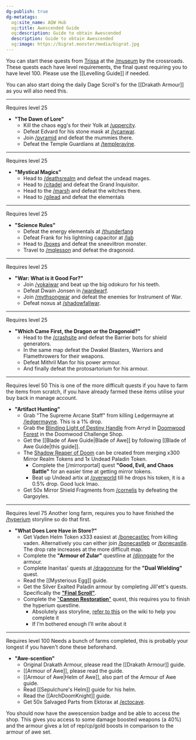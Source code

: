 ```yaml
---
dg-publish: true
dg-metatags:
  og:site_name: AQW Hub
  og:title: Awescended Guide
  og:description: Guide to obtain Awescended
  description: Guide to obtain Awescended
  og:image: https://bigrat.monster/media/bigrat.jpg
---
```

You can start these quests from [Trissa](http://aqwwiki.wikidot.com/trissa-s-quests) at the [/museum](http://aqwwiki.wikidot.com/museum) by the crossroads. These quests each have level requirements, the final quest requiring you to have level 100. Please use the [[Levelling Guide]] if needed.

You can also start doing the daily Dage Scroll's for the [[Drakath Armour]] as you will also need this.

---

Requires level 25
- **"The Dawn of Lore"**
	- Kill the chaos egg's for their Yolk at [/uppercity](http://aqwwiki.wikidot.com/upper-dwarfhold).
	- Defeat Edvard for his stone mask at [/lycanwar](http://aqwwiki.wikidot.com/lycan-warground).
	- Join [/pyramid](http://aqwwiki.wikidot.com/sek-duat-pyramids) and defeat the mummies there.
	- Defeat the Temple Guardians at [/templeravine](http://aqwwiki.wikidot.com/ravine-temple).

---

Requires level 25
- **"Mystical Magics"**
	- Head to [/deathsrealm](http://aqwwiki.wikidot.com/death-s-realm) and defeat the undead mages.
	- Head to [/citadel](http://aqwwiki.wikidot.com/citadel) and defeat the Grand Inquisitor.
	- Head to the [/marsh](http://aqwwiki.wikidot.com/marsh) and defeat the witches there.
	- Head to [/gilead](http://aqwwiki.wikidot.com/ruins-of-great-gilead) and defeat the elementals

---

Requires level 25
- **"Science Rules"**
	- Defeat the energy elementals at [/thunderfang](http://aqwwiki.wikidot.com/thunderfang-spire)
	- Defeat Frank for his lightning capacitor at [/lab](http://aqwwiki.wikidot.com/mad-scientist-s-lab)
	- Head to [/boxes](http://aqwwiki.wikidot.com/boxes) and defeat the sneeviltron monster.
	- Travel to [/mqlesson](http://aqwwiki.wikidot.com/mq-lesson) and defeat the dragonoid.

---

Requires level 25
- **"War: What is it Good For?"**
	- Join [/yokaiwar](http://aqwwiki.wikidot.com/yokai-war-location) and beat up the big odokuro for his teeth.
	- Defeat Dwain Jonsen in [/wardwarf](http://aqwwiki.wikidot.com/dwarf-war-location).
	- Join [/mythsongwar](http://aqwwiki.wikidot.com/lead-zepellin) and defeat the enemies for Instrument of War.
	- Defeat noxus at [/shadowfallwar](http://aqwwiki.wikidot.com/shadowfall-war-location).

---

Requires level 25
- **"Which Came First, the Dragon or the Dragonoid?"**
	- Head to the [/crashsite](http://aqwwiki.wikidot.com/dwakel-crash-site) and defeat the Barrier bots for shield generators.
	- In the same map defeat the Dwakel Blasters, Warriors and Flamethrowers for their weapons.
	- Defeat Mithril Man for his power armour.
	- And finally defeat the protosartorium for his armour.

---

Requires level 50
This is one of the more difficult quests if you have to farm the items from scratch, if you have already farmed these items utilise your buy back in manage account.
- **"Artifact Hunting"**
	- Grab "The Supreme Arcane Staff" from killing Ledgermayne at [/ledgermayne](http://aqwwiki.wikidot.com/ledgermayne-location). This is a 1% drop.
	- Grab the [Blinding Light of Destiny Handle](http://aqwwiki.wikidot.com/blinding-light-of-destiny-handle) from Arryd in [Doomwood Forest](http://aqwwiki.wikidot.com/doomwood-forest) in the Doomwood Challenge Shop. 
	- Get the [[Blade of Awe Guide|Blade of Awe]] by following [[Blade of Awe Guide|this guide]].
	- The [Shadow Reaper of Doom](http://aqwwiki.wikidot.com/shadowreaper-of-doom) can be created from merging x300 Mirror Realm Tokens and 1x Undead Paladin Token.
		- Complete the [/mirrorportal] quest **"Good, Evil, and Chaos Battle"** for an easier time at getting mirror tokens.
		- Beat up Undead artix at [/overworld](http://aqwwiki.wikidot.com/overworld) till he drops his token, it is a 0.5% drop. Good luck lmao.
	- Get 50x Mirror Shield Fragments from [/cornelis](http://aqwwiki.wikidot.com/cornelis-ruins) by defeating the Gargoyles.

---

Requires level 75
Another long farm, requires you to have finished the [/hyperium](http://aqwwiki.wikidot.com/hyperium-starship) storyline so do that first.
- **"What Does Lore Have in Store?"**
	- Get Vaden Helm Token x333 easiest at [/bonecastlec](http://aqwwiki.wikidot.com/castle-of-bone-c) from killing vaden. Alternatively you can either join [/bonecastleb](http://aqwwiki.wikidot.com/castle-of-bone-b) or [/bonecastle](http://aqwwiki.wikidot.com/castle-of-bone). The drop rate increases at the more difficult map.
	- Complete the **"Armour of Zular"** questline at [/djinngate](http://aqwwiki.wikidot.com/djinn-gate) for the armour.
	- Complete Inanitas' quests at [/dragonrune](http://aqwwiki.wikidot.com/dragonrune-hall-location) for the **"Dual Wielding"** quest.
	- Read the [[Mysterious Egg]] guide.
	- Get the Silver Exalted Paladin armour by completing Jill'ett's quests. Specifically the [**"Final Scroll"**](http://aqwwiki.wikidot.com/jill-ette-s-quests).
	- Complete the ["**Cannon Restoration**"](http://aqwwiki.wikidot.com/tek-s-quests#Repair) quest, this requires you to finish the hyperium questline.
		- Absolutely ass storyline, [refer to this](http://aqwwiki.wikidot.com/story:j6-s-saga) on the wiki to help you complete it
		- If I’m bothered enough I’ll write about it

---

Requires level 100
Needs a bunch of farms completed, this is probably your longest if you haven't done these beforehand.

- **"Awe-scention"**
	- Original Drakath Armour, please read the [[Drakath Armour]] guide.
	- [[Armour of Awe]], please read the guide.
	- [[Armour of Awe|Helm of Awe]], also part of the Armour of Awe guide.
	- Read [[Sepulchure's Helm]] guide for his helm.
	- Read the [[ArchDoomKnight]] guide.
	- Get 50x Salvaged Parts from Ektorax at [/ectocave](http://aqwwiki.wikidot.com/ecto-cave).

You should now have the awescension badge and be able to access the shop. This gives you access to some damage boosted weapons (a 40%) and the armour gives a lot of rep/cp/gold boosts in comparison to the armour of awe set. 